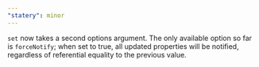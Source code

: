 ```yaml
---
"statery": minor
---
```


`set` now takes a second options argument. The only available option so far is `forceNotify`; when set to true, all updated properties will be notified, regardless of referential equality to the previous value.
